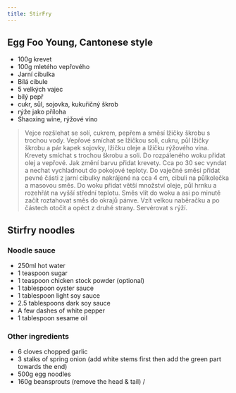 ```yaml
---
title: StirFry
---
```


## Egg Foo Young, Cantonese style

- 100g krevet
- 100g mletého vepřového
- Jarní cibulka
- Bílá cibule
- 5 velkých vajec
- bílý pepř
- cukr, sůl, sojovka, kukuřičný škrob
- rýže jako příloha
- Shaoxing wine, rýžové víno

> Vejce rozšlehat se solí, cukrem, pepřem a směsí lžičky škrobu s trochou vody.
> Vepřové smíchat se lžičkou soli, cukru, půl lžičky škrobu a pár kapek sojovky, lžičku oleje a lžičku rýžového vína.
> Krevety smíchat s trochou škrobu a soli.
> Do rozpáleného woku přidat olej a vepřové. Jak změní barvu přidat krevety. Cca po 30 sec vyndat a nechat vychladnout do pokojové teploty.
> Do vaječné směsi přidat pevné části z jarní cibulky nakrájené na cca 4 cm, cibuli na půlkolečka a masovou směs.
> Do woku přidat větší množství oleje, půl hrnku a rozehřát na vyšší střední teplotu.
> Směs vlít do woku a asi po minutě začít roztahovat směs do okrajů pánve. Vzít velkou naběračku a po částech otočit a opéct z druhé strany.
> Servérovat s rýží.

## Stirfry noodles

### Noodle sauce
- 250ml hot water
- 1 teaspoon sugar
- 1 teaspoon chicken stock powder (optional)
- 1 tablespoon oyster sauce
- 1 tablespoon light soy sauce
- 2.5 tablespoons dark soy sauce
- A few dashes of white pepper
- 1 tablespoon sesame oil

### Other ingredients
- 6 cloves chopped garlic
- 3 stalks of spring onion (add white stems first then add the green part towards the end)
- 500g egg noodles
- 160g beansprouts (remove the head & tail) / 
